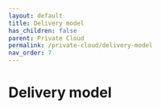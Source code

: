 ```yaml
---
layout: default
title: Delivery model
has_children: false
parent: Private Cloud
permalink: /private-cloud/delivery-model
nav_order: 7
---
```


# Delivery model
